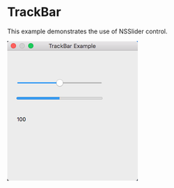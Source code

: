 # TrackBar

This example demonstrates the use of NSSlider control.

![GitHub Logo](../../docs/Pictures/TrackBar.png)
